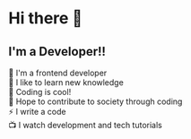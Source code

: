 # Hi there 👋
## I'm a Developer!!  

🔭 I'm a frontend developer  
🌱 I like to learn new knowledge  
👯 Coding is cool!  
🥅 Hope to contribute to society through coding  
⚡ I write a code  
📺 I watch development and tech tutorials  
